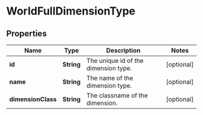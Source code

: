 
# WorldFullDimensionType

## Properties
Name | Type | Description | Notes
------------ | ------------- | ------------- | -------------
**id** | **String** | The unique id of the dimension type. |  [optional]
**name** | **String** | The name of the dimension type. |  [optional]
**dimensionClass** | **String** | The classname of the dimension. |  [optional]




